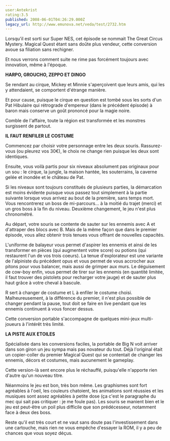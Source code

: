 ```yaml
---
user:Antekrist
rating:3.5
published: 2008-06-01T04:26:29.000Z
legacy_url: http://www.emunova.net/veda/test/2732.htm
---
```

Lorsqu'il est sorti sur Super NES, cet épisode se nommait The Great Circus Mystery. Magical Quest étant sans doûte plus vendeur, cette conversion avoue sa filiation sans rechigner.  

Et nous verrons comment suite ne rime pas forcément toujours avec innovation, même à l'époque.  

  

**HARPO, GROUCHO, ZEPPO ET DINGO**  

Se rendant au cirque, Mickey et Minnie s'aperçoivent que leurs amis, qui les y attendaient, se comportent d'étrange manière.  

Et pour cause, puisque le cirque en question est tombé sous les sorts d'un Pat Hibulaire qui rétrograde d'empereur (dans le précédent épisode) à baron mais conserve un goût prononcé pour la magie noire.  

Comble de l'affaire, toute la région est transformée et les monstres surgissent de partout.  

  

**IL FAUT RENFILER LE COSTUME**  

Commencez par choisir votre personnage entre les deux souris. Rassurez-vous (ou pleurez vos 30€), le choix ne change rien puisque les deux sont identiques.  

Ensuite, vous voilà partis pour six niveaux absolument pas originaux pour un sou : le cirque, la jungle, la maison hantée, les souterrains, la caverne gelée et inondée et le château de Pat.  

Si les niveaux sont toujours constitués de plusieurs parties, la démarcation est moins évidente puisque vous passez tout simplement à la partie suivante lorsque vous arrivez au bout de la première, sans temps mort. Vous rencontrerez un boss de mi-parcours... à la moitié du trajet (merci) et un gros boss à la fin du niveau. Deuxième changement, le jeu n'est plus chronométré.  

Au départ, votre souris se contente de sauter sur les ennemis avec A et d'attraper des blocs avec B. Mais de la même façon que dans le premier épisode, vous allez obtenir trois tenues vous offrant de nouvelles capacités.  

L'uniforme de balayeur vous permet d'aspirer les ennemis et ainsi de les transformer en pièces (qui augmentent votre score) ou potions (qui restaurent l'un de vos trois coeurs). La tenue d'explorateur est une variante de l'alpiniste du précédent opus et vous permet de vous accrocher aux pitons pour vous balancer, mais aussi de grimper aux murs. Le déguisement de cow-boy enfin, vous permet de tirer sur les ennemis (en quantité limitée, il faut trouver des pistolets pour recharger votre jauge) et de sauter plus haut grâce à votre cheval à bascule.  

R sert à changer de costume et L à enfiler le costume choisi. Malheureusement, à la différence du premier, il n'est plus possible de changer pendant la pause, tout doit se faire en live pendant que les ennemis continuent à vous foncer dessus.  

Cette conversion portable s'accompagne de quelques mini-jeux multi-joueurs à l'intérêt très limité.  

  

**LA PISTE AUX ETOILES**  

Spécialisée dans les conversions faciles, la portable de Big N voit arriver dans son giron un jeu sympa mais pas novateur du tout. Déjà l'original était un copier-coller du premier Magical Quest qui se contentait de changer les ennemis, décors et costumes, mais aucunement le gameplay.  

Cette version-là sent encore plus le réchauffé, puisqu'elle n'apporte rien d'autre qu'un nouveau titre.  

Néanmoins le jeu est bon, très bon même. Les graphismes sont fort agréables à l'oeil, les couleurs chatoient, les animations sont réussies et les musiques sont assez agréables à petite dose (ça c'est le paragraphe du mec qui sait pas critiquer : je me foule pas). Les souris se manient bien et le jeu est peut-être un poil plus difficile que son prédécesseur, notamment face à deux des boss.  

Reste qu'il est très court et ne vaut sans doute pas l'investissement dans une cartouche, mais rien ne vous empêche d'essayer la ROM, il y a peu de chances que vous soyez déçus.